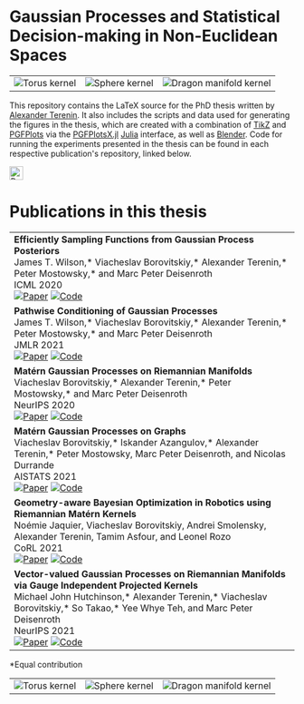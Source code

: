 # Gaussian Processes and Statistical Decision-making in Non-Euclidean Spaces

<table>
<tr>
<td>
<img alt="Torus kernel" src="https://raw.githubusercontent.com/aterenin/phdthesis/main/figures/png/t2_ker.png">
</td>
<td>
<img alt="Sphere kernel" src="https://raw.githubusercontent.com/aterenin/phdthesis/main/figures/png/s2_ker.png">
</td>
<td>
<img alt="Dragon manifold kernel" src="https://raw.githubusercontent.com/aterenin/phdthesis/main/figures/png/dr_ker.png">
</td>
</tr>
</table>

This repository contains the LaTeX source for the PhD thesis written by [Alexander Terenin](https://avt.im/). 
It also includes the scripts and data used for generating the figures in the thesis, which are created with a combination of [TikZ](https://ctan.org/pkg/pgf) and [PGFPlots](http://pgfplots.sourceforge.net) via the [PGFPlotsX.jl](https://kristofferc.github.io/PGFPlotsX.jl/stable/) [Julia](https://julialang.org) interface, as well as [Blender](https://www.blender.org).
Code for running the experiments presented in the thesis can be found in each respective publication's repository, linked below.

<a href="https://github.com/aterenin/phdthesis/releases/download/submission/aterenin-phdthesis.pdf"><img alt="Download PDF" height="24" src="https://img.shields.io/github/downloads/aterenin/phdthesis/total?label=Download%20PDF"></a>

# Publications in this thesis

<table>
<tr>
<td>
<strong>Efficiently Sampling Functions from Gaussian Process Posteriors</strong><br>
James T. Wilson,* Viacheslav Borovitskiy,* Alexander Terenin,* Peter Mostowsky,* and Marc Peter Deisenroth<br>
ICML 2020<br>
<a href="https://arxiv.org/abs/2002.09309"><img alt="Paper" src="https://img.shields.io/badge/-Paper-gray"></a>
<a href="https://github.com/j-wilson/GPflowSampling"><img alt="Code" src="https://img.shields.io/badge/-Code-gray" ></a>
</td>
</tr>
<tr>
<td>
<strong>Pathwise Conditioning of Gaussian Processes</strong><br>
James T. Wilson,* Viacheslav Borovitskiy,* Alexander Terenin,* Peter Mostowsky,* and Marc Peter Deisenroth<br>
JMLR 2021<br>
<a href="https://arxiv.org/abs/2011.04026"><img alt="Paper" src="https://img.shields.io/badge/-Paper-gray"></a>
<a href="https://github.com/j-wilson/GPflowSampling"><img alt="Code" src="https://img.shields.io/badge/-Code-gray" ></a>
</td>
</tr>
<tr>
<td>
<strong>Matérn Gaussian Processes on Riemannian Manifolds</strong><br>
Viacheslav Borovitskiy,* Alexander Terenin,* Peter Mostowsky,* and Marc Peter Deisenroth<br>
NeurIPS 2020<br>
<a href="https://arxiv.org/abs/2006.10160"><img alt="Paper" src="https://img.shields.io/badge/-Paper-gray"></a>
<a href="https://github.com/spbu-math-cs/Riemannian-Gaussian-Processes"><img alt="Code" src="https://img.shields.io/badge/-Code-gray" ></a>
</td>
</tr>
<tr>
<td>
<strong>Matérn Gaussian Processes on Graphs</strong><br>
Viacheslav Borovitskiy,* Iskander Azangulov,* Alexander Terenin,* Peter Mostowsky, Marc Peter Deisenroth, and Nicolas Durrande<br>
AISTATS 2021<br>
<a href="https://arxiv.org/abs/2010.15538"><img alt="Paper" src="https://img.shields.io/badge/-Paper-gray"></a>
<a href="https://github.com/spbu-math-cs/Graph-Gaussian-Processes"><img alt="Code" src="https://img.shields.io/badge/-Code-gray" ></a>
</td>
</tr>
<tr>
<td>
<strong>Geometry-aware Bayesian Optimization in Robotics using Riemannian Matérn Kernels</strong><br>
Noémie Jaquier, Viacheslav Borovitskiy, Andrei Smolensky, Alexander Terenin, Tamim Asfour, and Leonel Rozo<br>
CoRL 2021<br>
<a href="https://arxiv.org/abs/2111.01460"><img alt="Paper" src="https://img.shields.io/badge/-Paper-gray"></a>
<a href="https://github.com/NoemieJaquier/MaternGaBO"><img alt="Code" src="https://img.shields.io/badge/-Code-gray" ></a>
</td>
</tr>
<tr>
<td>
<strong>Vector-valued Gaussian Processes on Riemannian Manifolds via Gauge Independent Projected Kernels</strong><br>
Michael John Hutchinson,* Alexander Terenin,* Viacheslav Borovitskiy,* So Takao,* Yee Whye Teh, and Marc Peter Deisenroth<br>
NeurIPS 2021<br>
<a href="https://arxiv.org/abs/2110.14423"><img alt="Paper" src="https://img.shields.io/badge/-Paper-gray"></a>
<a href="https://github.com/MJHutchinson/ExtrinsicGaugeIndependentVectorGPs"><img alt="Code" src="https://img.shields.io/badge/-Code-gray" ></a>
</td>
</tr>
</table>

*Equal contribution


<table>
<tr>
<td>
<img alt="Torus kernel" src="https://raw.githubusercontent.com/aterenin/phdthesis/main/figures/png/mvn_pos.png">
</td>
<td>
<img alt="Sphere kernel" src="https://raw.githubusercontent.com/aterenin/phdthesis/main/figures/png/mvn_neg.png">
</td>
<td>
<img alt="Dragon manifold kernel" src="https://raw.githubusercontent.com/aterenin/phdthesis/main/figures/png/bayes.png">
</td>
</tr>
</table>
